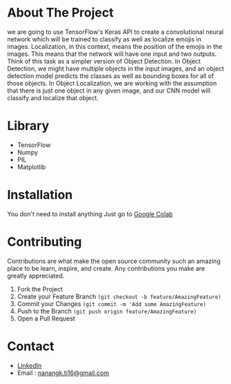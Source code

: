 # About The Project
we are going to use TensorFlow's Keras API to create a convolutional neural network which will be trained to classify as well as localize emojis in images. Localization, in this context, means the position of the emojis in the images. This means that the network will have one input and two outputs. Think of this task as a simpler version of Object Detection. In Object Detection, we might have multiple objects in the input images, and an object detection model predicts the classes as well as bounding boxes for all of those objects. In Object Localization, we are working with the assumption that there is just one object in any given image, and our CNN model will classify and localize that object.

# Library
- TensorFlow
- Numpy
- PIL
- Matplotlib


# Installation
You don't need to install anything
Just go to [Google Colab](https://research.google.com/colaboratory/)

# Contributing
Contributions are what make the open source community such an amazing place to be learn, inspire, and create. 
Any contributions you make are greatly appreciated.
1. Fork the Project
2. Create your Feature Branch `(git checkout -b feature/AmazingFeature)`
3. Commit your Changes `(git commit -m 'Add some AmazingFeature)`
4. Push to the Branch `(git push origin feature/AmazingFeature)`
5. Open a Pull Request

# Contact
- [LinkedIn](https://www.linkedin.com/in/nanangkasim/)
- Email : nanangk.ti16@gmail.com


